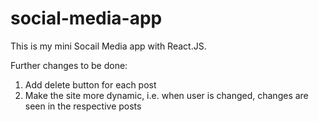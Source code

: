 # social-media-app

This is my mini Socail Media app with React.JS.

Further changes to be done: 
1. Add delete button for each post 
2. Make the site more dynamic, i.e. when user is changed, changes are seen in the respective posts
